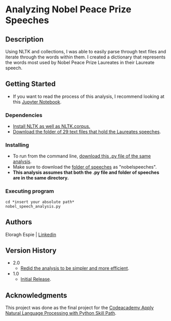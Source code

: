 # Analyzing Nobel Peace Prize Speeches

## Description

Using NLTK and collections, I was able to easily parse through text files and iterate through the words within them. I created a dictionary that represents the
words most used by Nobel Peace Prize Laureates in their Laureate speech.

## Getting Started

* If you want to read the process of this analysis, I recommend looking at this [Jupyter Notebook](https://github.com/eloragh/nobel_speeches_freq_analysis-1/blob/main/ns_speech_analysis_redo.ipynb).

### Dependencies

* [Install NLTK as well as NLTK.corpus.](https://www.nltk.org/install.html)
* [Download the folder of 29 text files that hold the Laureates speeches](https://github.com/eloragh/nobel_speeches_freq_analysis-1/tree/main/nobelspeeches).

### Installing

* To run from the command line, [download this .py file of the same analysis](https://github.com/eloragh/nobel_speeches_freq_analysis-1/blob/main/nobel_speech_analysis.py).
* Make sure to download the [folder of speeches](https://github.com/eloragh/nobel_speeches_freq_analysis-1/tree/main/nobelspeeches) as "nobelspeeches". 
* **This analysis assumes that both the .py file and folder of speeches are in the same directory.**

### Executing program

```
cd *insert your absolute path*
nobel_speech_analysis.py
```

## Authors

Eloragh Espie |
[Linkedin](https://www.linkedin.com/in/eloraghespie/)

## Version History

* 2.0
    * [Redid the analysis to be simpler and more efficient](https://github.com/eloragh/nobel_speeches_freq_analysis-1/blob/main/ns_speech_analysis_redo.ipynb).
* 1.0
    * [Initial Release](https://github.com/eloragh/nobel_speeches_freq_analysis-1/blob/main/nobel_peace_speech_analysis.py).

## Acknowledgments

This project was done as the final project for the [Codeacademy Apply Natural Language Processing with Python Skill Path](https://www.codecademy.com/learn/paths/natural-language-processing).
